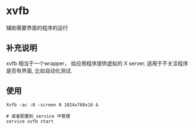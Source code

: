 xvfb
===

辅助需要界面的程序的运行

## 补充说明

xvfb 相当于一个wrapper， 给应用程序提供虚拟的 X server. 适用于不关注程序是否有界面, 比如自动化测试.

## 使用

```
Xvfb -ac :0 -screen 0 1024x768x16 &

# 或者配置到 service 中管理
service xvfb start
```